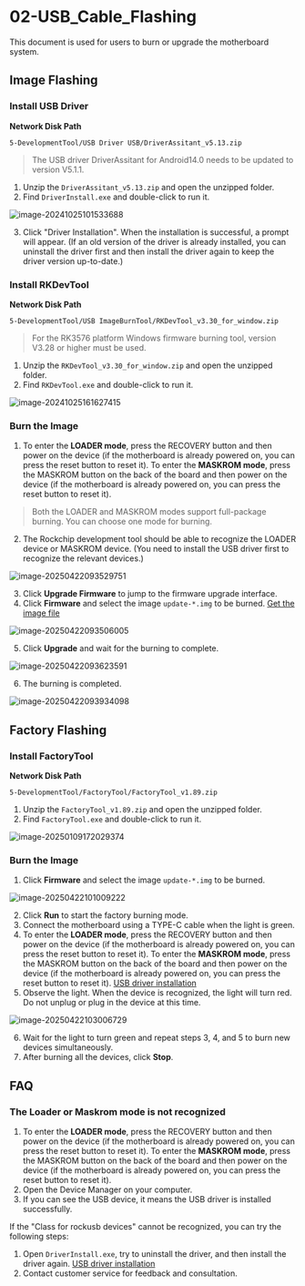 # 02-USB_Cable_Flashing

This document is used for users to burn or upgrade the motherboard system.

## Image Flashing

### Install USB Driver <a id="USBDRV"></a>

**Network Disk Path**

```
5-DevelopmentTool/USB Driver USB/DriverAssitant_v5.13.zip
```

> The USB driver DriverAssitant for Android14.0 needs to be updated to version V5.1.1.

1. Unzip the `DriverAssitant_v5.13.zip` and open the unzipped folder.
2. Find `DriverInstall.exe` and double-click to run it.

![image-20241025101533688](http://tanzhtanzh.oss-cn-shenzhen.aliyuncs.com/img/image-20241025101533688.png)

3. Click "Driver Installation". When the installation is successful, a prompt will appear.
(If an old version of the driver is already installed, you can uninstall the driver first and then install the driver again to keep the driver version up-to-date.)



### Install RKDevTool

**Network Disk Path**

```
5-DevelopmentTool/USB ImageBurnTool/RKDevTool_v3.30_for_window.zip
```

> For the RK3576 platform Windows firmware burning tool, version V3.28 or higher must be used.

1. Unzip the `RKDevTool_v3.30_for_window.zip` and open the unzipped folder.
2. Find `RKDevTool.exe` and double-click to run it.

![image-20241025161627415](http://tanzhtanzh.oss-cn-shenzhen.aliyuncs.com/img/image-20241025161627415.png)

### Burn the Image

1. To enter the **LOADER mode**, press the RECOVERY button and then power on the device (if the motherboard is already powered on, you can press the reset button to reset it). To enter the **MASKROM mode**, press the MASKROM button on the back of the board and then power on the device (if the motherboard is already powered on, you can press the reset button to reset it).
> Both the LOADER and MASKROM modes support full-package burning. You can choose one mode for burning.
2. The Rockchip development tool should be able to recognize the LOADER device or MASKROM device. (You need to install the USB driver first to recognize the relevant devices.)

![image-20250422093529751](http://tanzhtanzh.oss-cn-shenzhen.aliyuncs.com/img/image-20250422093529751.png)

3. Click **Upgrade Firmware** to jump to the firmware upgrade interface.
4. Click **Firmware** and select the image `update-*.img` to be burned. [Get the image file](01-获取镜像文件.md)

![image-20250422093506005](http://tanzhtanzh.oss-cn-shenzhen.aliyuncs.com/img/image-20250422093506005.png)

5. Click **Upgrade** and wait for the burning to complete.

![image-20250422093623591](http://tanzhtanzh.oss-cn-shenzhen.aliyuncs.com/img/image-20250422093623591.png)

6. The burning is completed.

![image-20250422093934098](http://tanzhtanzh.oss-cn-shenzhen.aliyuncs.com/img/image-20250422093934098.png)

## Factory Flashing

### Install FactoryTool

**Network Disk Path**

```
5-DevelopmentTool/FactoryTool/FactoryTool_v1.89.zip
```

1. Unzip the `FactoryTool_v1.89.zip` and open the unzipped folder.
2. Find `FactoryTool.exe` and double-click to run it.

![image-20250109172029374](http://tanzhtanzh.oss-cn-shenzhen.aliyuncs.com/img/image-20250109172029374.png)

### Burn the Image

1. Click **Firmware** and select the image `update-*.img` to be burned.

![image-20250422101009222](http://tanzhtanzh.oss-cn-shenzhen.aliyuncs.com/img/image-20250422101009222.png)

2. Click **Run** to start the factory burning mode.
3. Connect the motherboard using a TYPE-C cable when the light is green.
4. To enter the **LOADER mode**, press the RECOVERY button and then power on the device (if the motherboard is already powered on, you can press the reset button to reset it). To enter the **MASKROM mode**, press the MASKROM button on the back of the board and then power on the device (if the motherboard is already powered on, you can press the reset button to reset it). [USB driver installation](#USBDRV)
5. Observe the light. When the device is recognized, the light will turn red. Do not unplug or plug in the device at this time.

![image-20250422103006729](http://tanzhtanzh.oss-cn-shenzhen.aliyuncs.com/img/image-20250422103006729.png)

6. Wait for the light to turn green and repeat steps 3, 4, and 5 to burn new devices simultaneously.
7. After burning all the devices, click **Stop**.

## FAQ

### The Loader or Maskrom mode is not recognized

1. To enter the **LOADER mode**, press the RECOVERY button and then power on the device (if the motherboard is already powered on, you can press the reset button to reset it). To enter the **MASKROM mode**, press the MASKROM button on the back of the board and then power on the device (if the motherboard is already powered on, you can press the reset button to reset it).
2. Open the Device Manager on your computer.
3. If you can see the USB device, it means the USB driver is installed successfully.

If the "Class for rockusb devices" cannot be recognized, you can try the following steps:

1. Open `DriverInstall.exe`, try to uninstall the driver, and then install the driver again. [USB driver installation](#USBDRV)
2. Contact customer service for feedback and consultation.


